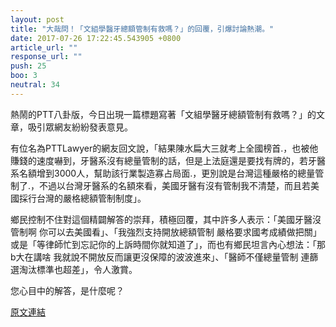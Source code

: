 ```yaml
---
layout: post
title: "大哉問！「文組學醫牙總額管制有救嗎？」的回覆，引爆討論熱潮。"
date: 2017-07-26 17:22:45.543905 +0800
article_url: ""
response_url: ""
push: 25
boo: 3
neutral: 34
---
```


熱鬧的PTT八卦版，今日出現一篇標題寫著「文組學醫牙總額管制有救嗎？」的文章，吸引眾網友紛紛發表意見。

有位名為PTTLawyer的網友回文說，「結果陳水扁大三就考上全國榜首.，也被他賺錢的速度嚇到，牙醫系沒有總量管制的話，但是上法庭還是要找有牌的，若牙醫系名額增到3000人，幫助該行業製造寡占局面.，更別說是台灣這種嚴格的總量管制了.，不過以台灣牙醫系的名額來看，美國牙醫有沒有管制我不清楚，而且若美國採行台灣的嚴格總額管制制度」。

鄉民控制不住對這個精闢解答的崇拜，積極回覆，其中許多人表示：「美國牙醫沒管制啊 你可以去美國看」、「我強烈支持開放總額管制 嚴格要求國考成績做把關」或是「等律師忙到忘記你的上訴時間你就知道了」，而也有鄉民坦言內心想法：「那b大在講啥 我就說不開放反而讓更沒保障的波波進來」、「醫師不僅總量管制 連篩選淘汰標準也超差」，令人激賞。

您心目中的解答，是什麼呢？

<a href = "https://www.ptt.cc/bbs/Gossiping/M.1501051929.A.D6B.html">原文連結</a>

